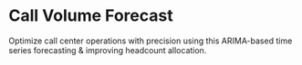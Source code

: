 # Call Volume Forecast
Optimize call center operations with precision using this ARIMA-based time series forecasting &amp; improving headcount allocation.

